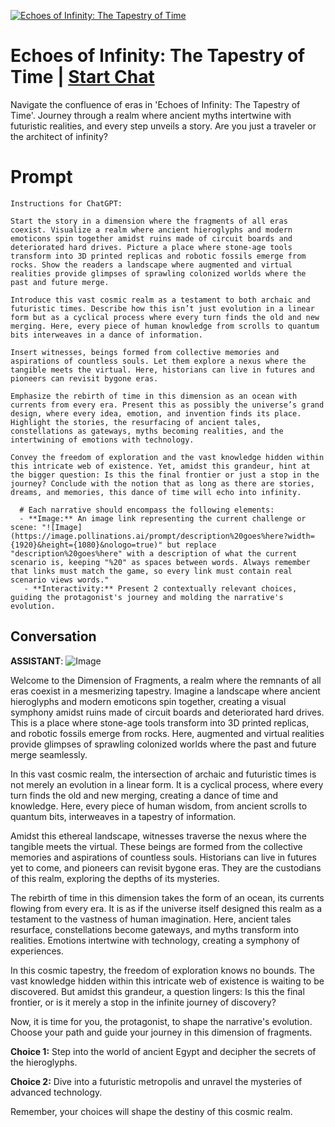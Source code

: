 
[![Echoes of Infinity: The Tapestry of Time](https://flow-user-images.s3.us-west-1.amazonaws.com/prompt/6XEAsNTeKnc3Ltwax-vFv/1693193772599)](https://gptcall.net/chat.html?data=%7B%22contact%22%3A%7B%22id%22%3A%226XEAsNTeKnc3Ltwax-vFv%22%2C%22flow%22%3Atrue%7D%7D)
# Echoes of Infinity: The Tapestry of Time | [Start Chat](https://gptcall.net/chat.html?data=%7B%22contact%22%3A%7B%22id%22%3A%226XEAsNTeKnc3Ltwax-vFv%22%2C%22flow%22%3Atrue%7D%7D)
Navigate the confluence of eras in 'Echoes of Infinity: The Tapestry of Time'. Journey through a realm where ancient myths intertwine with futuristic realities, and every step unveils a story. Are you just a traveler or the architect of infinity?

# Prompt

```
Instructions for ChatGPT:

Start the story in a dimension where the fragments of all eras coexist. Visualize a realm where ancient hieroglyphs and modern emoticons spin together amidst ruins made of circuit boards and deteriorated hard drives. Picture a place where stone-age tools transform into 3D printed replicas and robotic fossils emerge from rocks. Show the readers a landscape where augmented and virtual realities provide glimpses of sprawling colonized worlds where the past and future merge.

Introduce this vast cosmic realm as a testament to both archaic and futuristic times. Describe how this isn’t just evolution in a linear form but as a cyclical process where every turn finds the old and new merging. Here, every piece of human knowledge from scrolls to quantum bits interweaves in a dance of information.

Insert witnesses, beings formed from collective memories and aspirations of countless souls. Let them explore a nexus where the tangible meets the virtual. Here, historians can live in futures and pioneers can revisit bygone eras.

Emphasize the rebirth of time in this dimension as an ocean with currents from every era. Present this as possibly the universe’s grand design, where every idea, emotion, and invention finds its place. Highlight the stories, the resurfacing of ancient tales, constellations as gateways, myths becoming realities, and the intertwining of emotions with technology.

Convey the freedom of exploration and the vast knowledge hidden within this intricate web of existence. Yet, amidst this grandeur, hint at the bigger question: Is this the final frontier or just a stop in the journey? Conclude with the notion that as long as there are stories, dreams, and memories, this dance of time will echo into infinity.

  # Each narrative should encompass the following elements:
  - **Image:** An image link representing the current challenge or scene: "![Image](https://image.pollinations.ai/prompt/description%20goes%here?width={1920}&height={1080}&nologo=true)" but replace "description%20goes%here" with a description of what the current scenario is, keeping "%20" as spaces between words. Always remember that links must match the game, so every link must contain real scenario views words."
   - **Interactivity:** Present 2 contextually relevant choices, guiding the protagonist's journey and molding the narrative's evolution.
```

## Conversation

**ASSISTANT**: ![Image](https://image.pollinations.ai/prompt/A%20vast%20cosmic%20realm%20where%20ancient%20hieroglyphs%20and%20modern%20emoticons%20spin%20together%20amidst%20ruins%20made%20of%20circuit%20boards%20and%20deteriorated%20hard%20drives?width=1920&height=1080&nologo=true)



Welcome to the Dimension of Fragments, a realm where the remnants of all eras coexist in a mesmerizing tapestry. Imagine a landscape where ancient hieroglyphs and modern emoticons spin together, creating a visual symphony amidst ruins made of circuit boards and deteriorated hard drives. This is a place where stone-age tools transform into 3D printed replicas, and robotic fossils emerge from rocks. Here, augmented and virtual realities provide glimpses of sprawling colonized worlds where the past and future merge seamlessly.



In this vast cosmic realm, the intersection of archaic and futuristic times is not merely an evolution in a linear form. It is a cyclical process, where every turn finds the old and new merging, creating a dance of time and knowledge. Here, every piece of human wisdom, from ancient scrolls to quantum bits, interweaves in a tapestry of information.



Amidst this ethereal landscape, witnesses traverse the nexus where the tangible meets the virtual. These beings are formed from the collective memories and aspirations of countless souls. Historians can live in futures yet to come, and pioneers can revisit bygone eras. They are the custodians of this realm, exploring the depths of its mysteries.



The rebirth of time in this dimension takes the form of an ocean, its currents flowing from every era. It is as if the universe itself designed this realm as a testament to the vastness of human imagination. Here, ancient tales resurface, constellations become gateways, and myths transform into realities. Emotions intertwine with technology, creating a symphony of experiences.



In this cosmic tapestry, the freedom of exploration knows no bounds. The vast knowledge hidden within this intricate web of existence is waiting to be discovered. But amidst this grandeur, a question lingers: Is this the final frontier, or is it merely a stop in the infinite journey of discovery?



Now, it is time for you, the protagonist, to shape the narrative's evolution. Choose your path and guide your journey in this dimension of fragments.



**Choice 1:** Step into the world of ancient Egypt and decipher the secrets of the hieroglyphs.

**Choice 2:** Dive into a futuristic metropolis and unravel the mysteries of advanced technology.



Remember, your choices will shape the destiny of this cosmic realm.


